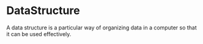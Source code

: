 # DataStructure
A data structure is a particular way of organizing data in a computer so that it can be used effectively.
